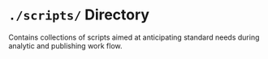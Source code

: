 `./scripts/` Directory
=========

Contains collections of scripts aimed at anticipating standard needs during analytic and publishing work flow. 
